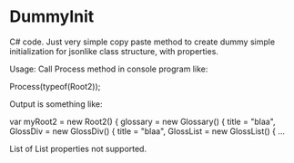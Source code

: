 # DummyInit
C# code. Just very simple copy paste method to create dummy simple initialization for jsonlike class structure, with properties.

Usage: Call Process method in console program like:

Process(typeof(Root2));

Output is something like:

var myRoot2 = new Root2() {
  glossary = new Glossary()
  {
    title = "blaa",
    GlossDiv = new GlossDiv()
    {
      title = "blaa",
      GlossList = new GlossList()
      {
...


List of List properties not supported.

